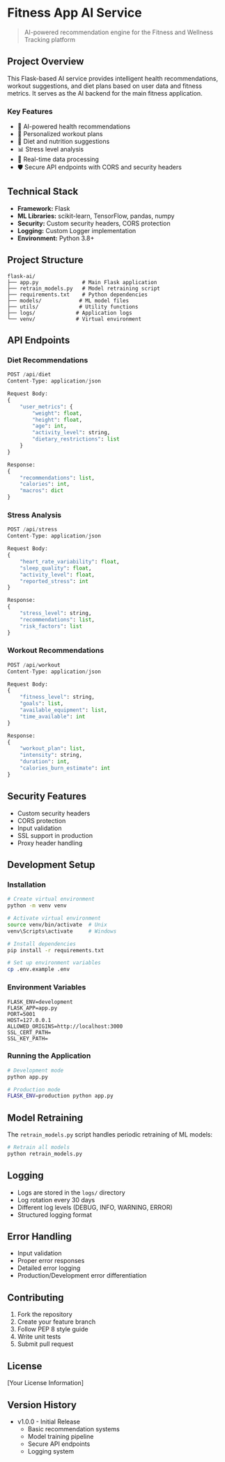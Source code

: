 # Fitness App AI Service
> AI-powered recommendation engine for the Fitness and Wellness Tracking platform

## Project Overview
This Flask-based AI service provides intelligent health recommendations, workout suggestions, and diet plans based on user data and fitness metrics. It serves as the AI backend for the main fitness application.

### Key Features
- 🧠 AI-powered health recommendations
- 💪 Personalized workout plans
- 🥗 Diet and nutrition suggestions
- 📊 Stress level analysis
- 🔄 Real-time data processing
- 🛡️ Secure API endpoints with CORS and security headers

## Technical Stack
- **Framework:** Flask
- **ML Libraries:** scikit-learn, TensorFlow, pandas, numpy
- **Security:** Custom security headers, CORS protection
- **Logging:** Custom Logger implementation
- **Environment:** Python 3.8+

## Project Structure
```
flask-ai/
├── app.py              # Main Flask application
├── retrain_models.py   # Model retraining script
├── requirements.txt    # Python dependencies
├── models/            # ML model files
├── utils/             # Utility functions
├── logs/             # Application logs
└── venv/             # Virtual environment
```

## API Endpoints

### Diet Recommendations
```python
POST /api/diet
Content-Type: application/json

Request Body:
{
    "user_metrics": {
        "weight": float,
        "height": float,
        "age": int,
        "activity_level": string,
        "dietary_restrictions": list
    }
}

Response:
{
    "recommendations": list,
    "calories": int,
    "macros": dict
}
```

### Stress Analysis
```python
POST /api/stress
Content-Type: application/json

Request Body:
{
    "heart_rate_variability": float,
    "sleep_quality": float,
    "activity_level": float,
    "reported_stress": int
}

Response:
{
    "stress_level": string,
    "recommendations": list,
    "risk_factors": list
}
```

### Workout Recommendations
```python
POST /api/workout
Content-Type: application/json

Request Body:
{
    "fitness_level": string,
    "goals": list,
    "available_equipment": list,
    "time_available": int
}

Response:
{
    "workout_plan": list,
    "intensity": string,
    "duration": int,
    "calories_burn_estimate": int
}
```

## Security Features
- Custom security headers
- CORS protection
- Input validation
- SSL support in production
- Proxy header handling

## Development Setup

### Installation
```bash
# Create virtual environment
python -m venv venv

# Activate virtual environment
source venv/bin/activate  # Unix
venv\Scripts\activate     # Windows

# Install dependencies
pip install -r requirements.txt

# Set up environment variables
cp .env.example .env
```

### Environment Variables
```env
FLASK_ENV=development
FLASK_APP=app.py
PORT=5001
HOST=127.0.0.1
ALLOWED_ORIGINS=http://localhost:3000
SSL_CERT_PATH=
SSL_KEY_PATH=
```

### Running the Application
```bash
# Development mode
python app.py

# Production mode
FLASK_ENV=production python app.py
```

## Model Retraining
The `retrain_models.py` script handles periodic retraining of ML models:
```bash
# Retrain all models
python retrain_models.py
```

## Logging
- Logs are stored in the `logs/` directory
- Log rotation every 30 days
- Different log levels (DEBUG, INFO, WARNING, ERROR)
- Structured logging format

## Error Handling
- Input validation
- Proper error responses
- Detailed error logging
- Production/Development error differentiation

## Contributing
1. Fork the repository
2. Create your feature branch
3. Follow PEP 8 style guide
4. Write unit tests
5. Submit pull request

## License
[Your License Information]

## Version History
- v1.0.0 - Initial Release
  - Basic recommendation systems
  - Model training pipeline
  - Secure API endpoints
  - Logging system
